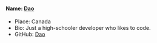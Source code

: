 #### Name: [Dao](https://github.com/h0bgoblin)
- Place: Canada
- Bio: Just a high-schooler developer who likes to code.
- GitHub: [Dao](https://github.com/h0bgoblin)